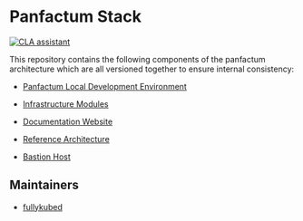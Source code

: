 # Panfactum Stack

[![CLA assistant](https://cla-assistant.io/readme/badge/Panfactum/stack)](https://cla-assistant.io/Panfactum/stack)


This repository contains the following components of the panfactum architecture which are all versioned
together to ensure internal consistency:

- [Panfactum Local Development Environment](packages/nix/mkDevShells)

- [Infrastructure Modules](packages/infrastructure)

- [Documentation Website](packages/website)

- [Reference Architecture](packages/reference)

- [Bastion Host](packages/bastion)

## Maintainers

- [fullykubed](https://github.com/fullykubed)